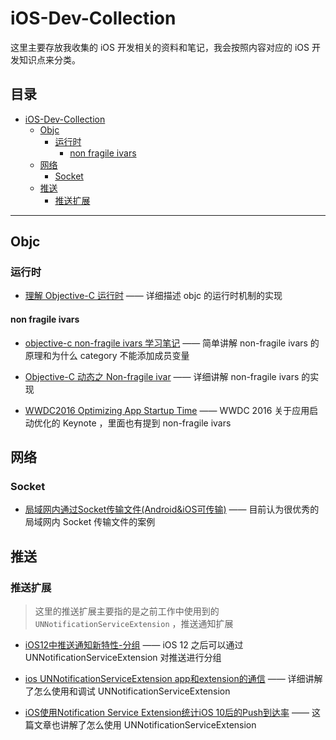 # iOS-Dev-Collection

这里主要存放我收集的 iOS 开发相关的资料和笔记，我会按照内容对应的 iOS 开发知识点来分类。

## 目录

   * [iOS-Dev-Collection](#ios-dev-collection)
      * [Objc](#objc)
         * [运行时](#运行时)
            * [non fragile ivars](#non-fragile-ivars)
      * [网络](#网络)
         * [Socket](#socket)
      * [推送](#推送)
         * [推送扩展](#推送扩展)

---

## Objc

### 运行时

- [理解 Objective-C 运行时](https://juejin.im/post/5a951ceb5188257a8929dbc1#heading-7) —— 详细描述 objc 的运行时机制的实现 

#### non fragile ivars

- [objective-c non-fragile ivars 学习笔记](https://blog.csdn.net/fly1183989782/article/details/81050782) —— 简单讲解 non-fragile ivars 的原理和为什么 category 不能添加成员变量

- [Objective-C 动态之 Non-fragile ivar](http://jefferyfan.com/programing/iOS/non-fragile-ivar/) —— 详细讲解 non-fragile ivars 的实现

- [WWDC2016 Optimizing App Startup Time](https://developer.apple.com/videos/play/wwdc2016/406/) —— WWDC 2016 关于应用启动优化的 Keynote ，里面也有提到 non-fragile ivars

## 网络

### Socket

- [局域网内通过Socket传输文件(Android&iOS可传输)](https://www.jianshu.com/p/8738d32e5668)  —— 目前认为很优秀的局域网内 Socket 传输文件的案例

## 推送

### 推送扩展

> 这里的推送扩展主要指的是之前工作中使用到的 `UNNotificationServiceExtension` ，推送通知扩展

- [iOS12中推送通知新特性-分组](https://www.jianshu.com/p/4961b425213a) —— iOS 12 之后可以通过 UNNotificationServiceExtension 对推送进行分组

- [ios UNNotificationServiceExtension app和extension的通信](https://www.jianshu.com/p/26b96b991eaf) —— 详细讲解了怎么使用和调试 UNNotificationServiceExtension

- [iOS使用Notification Service Extension统计iOS 10后的Push到达率](https://www.jianshu.com/p/ef65afc95c4a) —— 这篇文章也讲解了怎么使用 UNNotificationServiceExtension